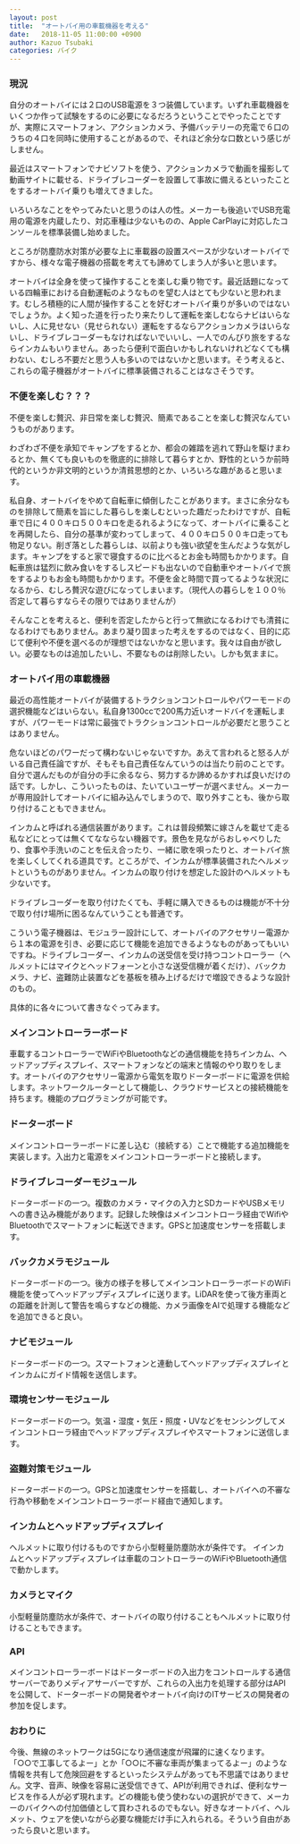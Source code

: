 ```yaml
---
layout: post
title:  "オートバイ用の車載機器を考える"
date:   2018-11-05 11:00:00 +0900
author: Kazuo Tsubaki
categories: バイク
---
```

### 現況

自分のオートバイには２口のUSB電源を３つ装備しています。いずれ車載機器をいくつか作って試験をするのに必要になるだろうということでやったことですが、実際にスマートフォン、アクションカメラ、予備バッテリーの充電で６口のうちの４口を同時に使用することがあるので、それほど余分な口数という感じがしません。

最近はスマートフォンでナビソフトを使う、アクションカメラで動画を撮影して動画サイトに載せる、ドライブレコーダーを設置して事故に備えるといったことをするオートバイ乗りも増えてきました。

いろいろなことをやってみたいと思うのは人の性。メーカーも後追いでUSB充電用の電源を内蔵したり、対応車種は少ないものの、Apple CarPlayに対応したコンソールを標準装備し始めました。

ところが防塵防水対策が必要な上に車載器の設置スペースが少ないオートバイですから、様々な電子機器の搭載を考えても諦めてしまう人が多いと思います。

オートバイは全身を使って操作することを楽しむ乗り物です。最近話題になっている四輪車における自動運転のようなものを望む人はとても少ないと思われます。むしろ積極的に人間が操作することを好むオートバイ乗りが多いのではないでしょうか。よく知った道を行ったり来たりして運転を楽しむならナビはいらないし、人に見せない（見せられない）運転をするならアクションカメラはいらないし、ドライブレコーダーもなければないでいいし、一人でのんびり旅をするならインカムもいりません。あったら便利で面白いかもしれないけれどなくても構わない、むしろ不要だと思う人も多いのではないかと思います。そう考えると、これらの電子機器がオートバイに標準装備されることはなさそうです。

### 不便を楽しむ？？？

不便を楽しむ贅沢、非日常を楽しむ贅沢、簡素であることを楽しむ贅沢なんていうものがあります。

わざわざ不便を承知でキャンプをするとか、都会の雑踏を逃れて野山を駆けまわるとか、無くても良いものを徹底的に排除して暮らすとか、野性的というか前時代的というか非文明的というか清貧思想的とか、いろいろな趣があると思います。

私自身、オートバイをやめて自転車に傾倒したことがあります。まさに余分なものを排除して簡素を旨にした暮らしを楽しむといった趣だったわけですが、自転車で日に４００キロ５００キロを走るれるようになって、オートバイに乗ることを再開したら、自分の基準が変わってしまって、４００キロ５００キロ走っても物足りない。削ぎ落とした暮らしは、以前よりも強い欲望を生んだような気がします。キャンプをすると家で寝食するのに比べるとお金も時間もかかります。自転車旅は猛烈に飲み食いをするしスピードも出ないので自動車やオートバイで旅をするよりもお金も時間もかかります。不便を金と時間で買ってるような状況になるから、むしろ贅沢な遊びになってしまいます。（現代人の暮らしを１００％否定して暮らすならその限りではありませんが）

そんなことを考えると、便利を否定したからと行って無欲になるわけでも清貧になるわけでもありません。あまり凝り固まった考えをするのではなく、目的に応じて便利や不便を選べるのが理想ではないかなと思います。我々は自由が欲しい。必要なものは追加したいし、不要なものは削除したい。しかも気ままに。

### オートバイ用の車載機器

最近の高性能オートバイが装備するトラクションコントロールやパワーモードの選択機能などはいらない。私自身1300ccで200馬力近いオードバイを運転しますが、パワーモードは常に最強でトラクションコントロールが必要だと思うことはありません。

危ないほどのパワーだって構わないじゃないですか。あえて言われると怒る人がいる自己責任論ですが、そもそも自己責任なんていうのは当たり前のことです。自分で選んだものが自分の手に余るなら、努力するか諦めるかすれば良いだけの話です。しかし、こういったものは、たいていユーザーが選べません。メーカーが専用設計してオートバイに組み込んでしまうので、取り外すことも、後から取り付けることもできません。

インカムと呼ばれる通信装置があります。これは普段頻繁に嫁さんを載せて走る私などにとっては無くてなならない機器です。景色を見ながらおしゃべりしたり、食事や手洗いのことを伝え合ったり、一緒に歌を唄ったりと、オートバイ旅を楽しくしてくれる道具です。ところがで、インカムが標準装備されたヘルメットというものがありません。インカムの取り付けを想定した設計のヘルメットも少ないです。

ドライブレコーダーを取り付けたくても、手軽に購入できるものは機能が不十分で取り付け場所に困るなんていうことも普通です。

こういう電子機器は、モジュラー設計にして、オートバイのアクセサリー電源から１本の電源を引き、必要に応じて機能を追加できるようなものがあってもいいですね。ドライブレコーダー、インカムの送受信を受け持つコントローラー（ヘルメットにはマイクとヘッドフォーンと小さな送受信機が着くだけ）、バックカメラ、ナビ、盗難防止装置などを基板を積み上げるだけで増設できるような設計のもの。

具体的に各々について書きなぐってみます。

### メインコントローラーボード

車載するコントローラーでWiFiやBluetoothなどの通信機能を持ちインカム、ヘッドアップディスプレイ、スマートフォンなどの端末と情報のやり取りをします。オートバイのアクセサリー電源から電気を取りドーターボードに電源を供給します。ネットワークルーターとして機能し、クラウドサービスとの接続機能を持ちます。機能のプログラミングが可能です。

### ドーターボード

メインコントローラーボードに差し込む（接続する）ことで機能する追加機能を実装します。入出力と電源をメインコントローラーボードと接続します。


### ドライブレコーダーモジュール

ドーターボードの一つ。複数のカメラ・マイクの入力とSDカードやUSBメモリへの書き込み機能があります。記録した映像はメインコントローラ経由でWifiやBluetoothでスマートフォンに転送できます。GPSと加速度センサーを搭載します。

### バックカメラモジュール

ドーターボードの一つ。後方の様子を移してメインコントローラーボードのWiFi機能を使ってヘッドアップディスプレイに送ります。LiDARを使って後方車両との距離を計測して警告を鳴らすなどの機能、カメラ画像をAIで処理する機能などを追加できると良い。

### ナビモジュール

ドーターボードの一つ。スマートフォンと連動してヘッドアップディスプレイとインカムにガイド情報を送信します。

### 環境センサーモジュール

ドーターボードの一つ。気温・湿度・気圧・照度・UVなどをセンシングしてメインコントローラ経由でヘッドアップディスプレイやスマートフォンに送信します。

### 盗難対策モジュール

ドーターボードの一つ。GPSと加速度センサーを搭載し、オートバイへの不審な行為や移動をメインコントローラーボード経由で通知します。

### インカムとヘッドアップディスプレイ

ヘルメットに取り付けるものですから小型軽量防塵防水が条件です。
イインカムとヘッドアップディスプレイは車載のコントローラーのWiFiやBluetooth通信で動かします。

### カメラとマイク

小型軽量防塵防水が条件で、オートバイの取り付けることもヘルメットに取り付けることもできます。

### API

メインコントローラーボードはドーターボードの入出力をコントロールする通信サーバーでありメディアサーバーですが、これらの入出力を処理する部分はAPIを公開して、ドーターボードの開発者やオートバイ向けのITサービスの開発者の参加を促します。


### おわりに

今後、無線のネットワークは5Gになり通信速度が飛躍的に速くなります。
「○○で工事してるよー」とか「○○に不審な車両が集まってるよー」のような情報を共有して危険回避をするといったシステムがあっても不思議ではありません。文字、音声、映像を容易に送受信できて、APIが利用できれば、便利なサービスを作る人が必ず現れます。どの機能も使う使わないの選択ができて、メーカーのバイクへの付加価値として買わされるのでもない。好きなオートバイ、ヘルメット、ウェアを使いながら必要な機能だけ手に入れられる。そういう自由があったら良いと思います。
